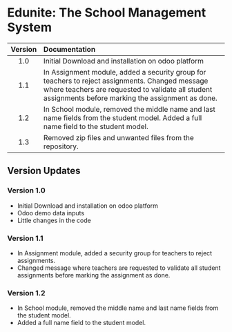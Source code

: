 # Edunite: The School Management System

| Version | Documentation |
| :-------: | :------------- |
| 1.0 | Initial Download and installation on odoo platform |
| 1.1 | In Assignment module, added a security group for teachers to reject assignments. Changed message where teachers are requested to validate all student assignments before marking the assignment as done. |
| 1.2 | In School module, removed the middle name and last name fields from the student model. Added a full name field to the student model. |
| 1.3 | Removed zip files and unwanted files from the repository. |

## Version Updates
### Version 1.0
- Initial Download and installation on odoo platform
- Odoo demo data inputs
- Little changes in the code

### Version 1.1
- In Assignment module, added a security group for teachers to reject assignments.
- Changed message where teachers are requested to validate all student assignments before marking the assignment as done.

### Version 1.2
- In School module, removed the middle name and last name fields from the student model.
- Added a full name field to the student model.
